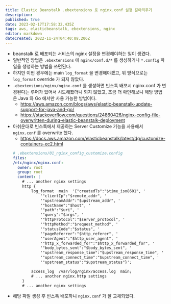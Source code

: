 ```yaml
---
title: Elastic Beanstalk .ebextensions 로 nginx.conf 설정 갈아끼우기
description: 
published: true
date: 2023-02-17T17:58:32.435Z
tags: aws, elasticbeanstalk, ebextensions, nginx
editor: markdown
dateCreated: 2022-11-24T04:40:08.206Z
---
```


- beanstalk 로 배포되는 서비스의 nginx 설정을 변경해야하는 일이 생겼다.
- 일반적인 방법은 `.ebextensions` 에 `nginx/conf.d/*` 를 생성하거나 `*.config` 파일을 생성하는 방법을 쓰면된다.
- 하지만 이번 경우에는 main `log_format` 을 변경해야겠고, 위 방식으로는 `log_format` override 가 되지 않았다.
- `.ebextensions/nginx/nginx.conf` 를 생성하면 빈스톡 배포시 nginx.conf 가 변경된다는 루머가 있어서 시도해봤더니 되지 않았고, 조금 더 확인해보니 해당 방법은 Java 와 Go 에서만 사용 가능한 방법이다.
  - https://aws.amazon.com/blogs/aws/elastic-beanstalk-update-support-for-java-and-go/ 
  - https://stackoverflow.com/questions/24860426/nginx-config-file-overwritten-during-elastic-beanstalk-deployment 
- 아쉬운대로 빈스톡에서 제공하는 Server Customize 기능을 사용해서 `nginx.conf` 를 overwrite 했다.
  - https://docs.aws.amazon.com/elasticbeanstalk/latest/dg/customize-containers-ec2.html
  ```yaml
  # .ebextensions/01_nginx_config_customize.config
  files:
  /etc/nginx/nginx.conf:
    owner: root
    group: root
    content: |
      # ... another nginx settings
      http {
          log_format  main  '{"createdTs":"$time_iso8601", '
              '"clientIp":"$remote_addr", '
              '"upstreamAddr":"$upstream_addr", '
              '"hostName":"$host", '
              '"path":"$uri", '
              '"query":"$args", '
              '"httpProtocol":"$server_protocol", '
              '"httpMethod":"$request_method", '
              '"statusCode":"$status", '
              '"pageReferrer":"$http_referer", '
              '"userAgent":"$http_user_agent", '
              '"http_x_forwarded_for":"$http_x_forwarded_for", '
              '"body_bytes_sent":"$body_bytes_sent", '
              '"upstream_response_time":"$upstream_response_time", '
              '"upstream_connect_time":"$upstream_connect_time", '
              '"upstream_status":"$upstream_status"}';

          access_log  /var/log/nginx/access.log  main;
          # ... another nginx.http settings 
      }
      # ... another nginx settings

  ```
- 해당 파일 생성 후 빈스톡 배포하니 `nginx.conf` 가 잘 교체되었다.
